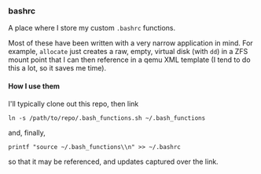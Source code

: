### bashrc

A place where I store my custom `.bashrc` functions. 

Most of these have been written
with a very narrow application in mind. For example, `allocate` just creates a raw,
empty, virtual disk (with `dd`) in a ZFS mount point that I can then reference in a 
qemu XML template (I tend to do this a lot, so it saves me time).

#### How I use them

I'll typically clone out this repo, then link
```shell script
ln -s /path/to/repo/.bash_functions.sh ~/.bash_functions 
```
and, finally,
```shell script
printf "source ~/.bash_functions\\n" >> ~/.bashrc
```
so that it may be referenced, and updates captured over the link.